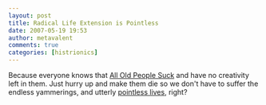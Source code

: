 ```yaml
---
layout: post
title: Radical Life Extension is Pointless
date: 2007-05-19 19:53
author: metavalent
comments: true
categories: [histrionics]
---
```

Because everyone knows that <a href="https://alloldpeoplesuck.blogspot.com/2007/05/old-people-have-no-creativity.html">All Old People Suck</a> and have no creativity left in them. Just hurry up and make them die so we don't have to suffer the endless yammerings, and utterly <a href="https://www.standpoint.com/claim.php?id=20750">pointless lives</a>, right?
